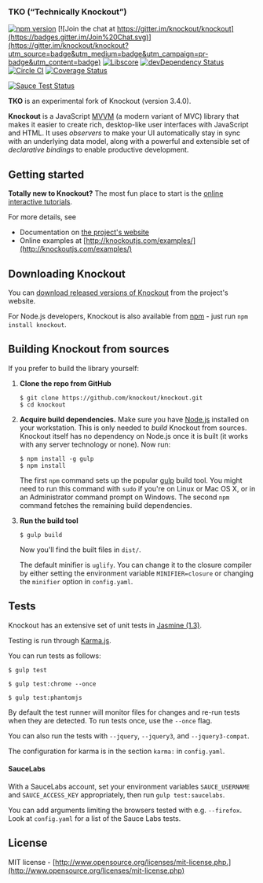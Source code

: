 
### TKO (“Technically Knockout”)

[![npm version](https://badge.fury.io/js/tko.svg)](https://badge.fury.io/js/tko)
[![Join the chat at https://gitter.im/knockout/knockout](https://badges.gitter.im/Join%20Chat.svg)](https://gitter.im/knockout/knockout?utm_source=badge&utm_medium=badge&utm_campaign=pr-badge&utm_content=badge)
[![Libscore](https://img.shields.io/libscore/s/ko.svg)](http://libscore.com/#ko)
[![devDependency Status](https://david-dm.org/knockout/tko/dev-status.svg)](https://david-dm.org/knockout/tko#info=devDependencies)
[![Circle CI](https://circleci.com/gh/knockout/tko.svg?style=shield)](https://circleci.com/gh/knockout/tko)
[![Coverage Status](https://coveralls.io/repos/knockout/tko/badge.svg?branch=master&service=github)](https://coveralls.io/github/knockout/tko?branch=master)

[![Sauce Test Status](https://saucelabs.com/browser-matrix/brianmhunt.svg)](https://saucelabs.com/u/brianmhunt)

**TKO** is an experimental fork of Knockout (version 3.4.0).

**Knockout** is a JavaScript [MVVM](http://en.wikipedia.org/wiki/Model_View_ViewModel) (a modern variant of MVC) library that makes it easier to create rich, desktop-like user interfaces with JavaScript and HTML. It uses *observers* to make your UI automatically stay in sync with an underlying data model, along with a powerful and extensible set of *declarative bindings* to enable productive development.

## Getting started


**Totally new to Knockout?** The most fun place to start is the [online interactive tutorials](http://learn.knockoutjs.com/).

For more details, see

 * Documentation on [the project's website](http://knockoutjs.com/documentation/introduction.html)
 * Online examples at [http://knockoutjs.com/examples/](http://knockoutjs.com/examples/)

## Downloading Knockout

You can [download released versions of Knockout](http://knockoutjs.com/downloads/) from the project's website.

For Node.js developers, Knockout is also available from [npm](https://npmjs.org/) - just run `npm install knockout`.

## Building Knockout from sources

If you prefer to build the library yourself:

 1. **Clone the repo from GitHub**

        $ git clone https://github.com/knockout/knockout.git
        $ cd knockout

 2. **Acquire build dependencies.** Make sure you have [Node.js](http://nodejs.org/) installed on your workstation. This is only needed to _build_ Knockout from sources. Knockout itself has no dependency on Node.js once it is built (it works with any server technology or none). Now run:

        $ npm install -g gulp
        $ npm install

    The first `npm` command sets up the popular [gulp](http://gulpjs.com/) build tool. You might need to run this command with `sudo` if you're on Linux or Mac OS X, or in an Administrator command prompt on Windows. The second `npm` command fetches the remaining build dependencies.

 3. **Run the build tool**

        $ gulp build

    Now you'll find the built files in `dist/`.

    The default minifier is `uglify`. You can change it to the closure compiler by either
    setting the environment variable `MINIFIER=closure` or changing the `minifier` option
    in `config.yaml`.

## Tests

Knockout has an extensive set of unit tests in [Jasmine (1.3)](http://jasmine.github.io/1.3).

Testing is run through [Karma.js](http://karma-runner.github.io/).

You can run tests as follows:

    $ gulp test

    $ gulp test:chrome --once

    $ gulp test:phantomjs

By default the test runner will monitor files for changes and re-run tests when they are detected. To run tests once, use the `--once` flag.

You can also run the tests with `--jquery`, `--jquery3`, and `--jquery3-compat`.

The configuration for karma is in the section `karma:` in `config.yaml`.

#### SauceLabs

With a SauceLabs account, set your environment variables `SAUCE_USERNAME` and
`SAUCE_ACCESS_KEY` appropriately, then run `gulp test:saucelabs`.

You can add arguments limiting the browsers tested with e.g. `--firefox`.  Look at `config.yaml` for a list of the Sauce Labs tests.

## License

MIT license - [http://www.opensource.org/licenses/mit-license.php.](http://www.opensource.org/licenses/mit-license.php)
